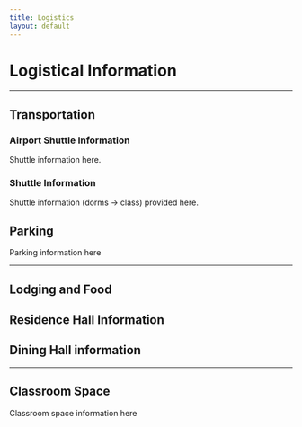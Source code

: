 ```yaml
---
title: Logistics
layout: default
---
```


# Logistical Information
---
## Transportation

### Airport Shuttle Information
Shuttle information here.

### Shuttle Information
Shuttle information (dorms -> class) provided here.

## Parking
Parking information here

---

## Lodging and Food

## Residence Hall Information

## Dining Hall information

---

## Classroom Space
Classroom space information here
